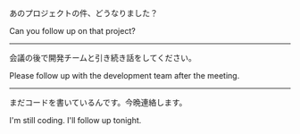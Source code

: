 あのプロジェクトの件、どうなりました？

Can you follow up on that project?

---

会議の後で開発チームと引き続き話をしてください。

Please follow up with the development team after the meeting.

---

まだコードを書いているんです。今晩連絡します。

I'm still coding. I'll follow up tonight.
